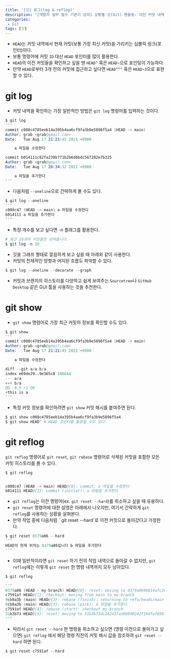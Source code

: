 ```yaml
---
title: '[깃] 로그(log & reflog)'
description: "[개발자 실무 필수 기본기 강의] 상황별 깃(Git) 핸들링: 이전 커밋 내역들과 변경사항 확인 방법"
categories:
 - Git
tags: [깃]
---
```


- `HEAD`는 커밋 내역에서 현재 커밋(보통 가장 최신 커밋)을 가리키는 심볼릭 링크(포인터)이다.
- 보통 명령어에 커밋 `ID` 대신 `HEAD` 포인터를 많이 활용한다.
- `HEAD`의 이전 커밋들을 확인하고 싶을 땐 `HEAD^` 혹은 `HEAD~`으로 포인팅이 가능하다.
- 만약 `HEAD`로부터 3개 전의 커밋에 접근하고 싶다면 `HEAD^^^` 혹은 `HEAD~3`으로 표현할 수 있다.

# git log
- 커밋 내역을 확인하는 가장 일반적인 방법은 `git log` 명령어를 입력하는 것이다.

```s
$ git log
'''
commit c008c4785eeb14a395b4aa6cf9fa3b9e5896f5a4 (HEAD -> main)
Author: grab <grab@gmail.com>
Date:   Tue Aug 17 21:21:45 2021 +0900

    a 파일을 수정한다

commit b014111c82fa239b771b2b6d6bdc567282e7b325
Author: grab <grab@gmail.com>
Date:   Tue Aug 17 20:34:32 2021 +0900

    a 파일을 추가한다
'''
```

- 다음처럼 `--oneline`으로 간략하게 볼 수도 있다.

```s
$ git log --oneline
'''
c008c47 (HEAD -> main) a 파일을 수정한다
b014111 a 파일을 추가한다
'''
```

- 특정 개수를 보고 싶다면 -n 플래그를 활용한다.

```s
# 최근 10개의 커밋들만 보여줍니다. 
$ git log -n 10
```

- 깃을 그래프 형태로 깔끔하게 보고 싶을 때 아래와 같이 사용한다.
- 커밋의 전체적인 방향과 머지된 흐름도 파악할 수 있다.

```s
$ git log --oneline --decorate --graph
```

- 커밋과 브랜치의 히스토리를 다양하고 쉽게 보여주는 `Sourcetree`나 `GitHub Desktop` 같은 GUI 툴을 사용하는 것을 추천한다.

# git show
- `git show` 명령어로 가장 최근 커밋의 정보를 확인할 수도 있다.

```s
$ git show
'''
commit c008c4785eeb14a395b4aa6cf9fa3b9e5896f5a4 (HEAD -> main)
Author: grab <grab@gmail.com>
Date:   Tue Aug 17 21:21:45 2021 +0900

    a 파일을 수정한다

diff --git a/a b/a
index e69de29..9e365c8 100644
--- a/a
+++ b/a
@@ -0,0 +1 @@
+this is a
'''
```

- 특정 커밋 정보를 확인하려면 `git show` 커밋 해시를 붙여주면 된다.

```s
$ git show c008c4785eeb14a395b4aa6cf9fa3b9e5896f5a4
$ git show HEAD^ # HEAD 포인터를 활용할 수도 있다.
```

# git reflog
`git reflog` 명령어로 `git reset`, `git rebase` 명령어로 삭제된 커밋을 포함한 모든 커밋 히스토리를 볼 수 있다.

```s
$ git reflog


c008c47 (HEAD -> main) HEAD@{0}: commit: a 파일을 수정한다
b014111 HEAD@{1}: commit (initial): a 파일을 추가한다
```

- `git reflog`는 이전 명령어(ex. `git reset --hard`)를 취소하고 싶을 때 유용하다.
- `git reset` 명령어에 대한 설명은 아래에서 나오지만, 여기서 간략하게 `git reflog`를 사용하는 상황을 살펴본다.
- 만약 작업 중에 다음처럼 ``git reset --hard`로 이전 커밋으로 돌아갔다고 가정한다.

```s
$ git reset 0379a06 --hard
'''
HEAD의 현재 위치는 0379a06입니다 b 파일을 추가한다
'''
```

- 이때 일반적이라면 `git reset` 하기 전의 작업 내역으로 돌아갈 수 없지만, `git reflog`에는 이렇게 `git reset` 한 명령 내역까지 모두 남아있다.

```s
$ git reflog

'''
0379a06 (HEAD - my-branch) HEAD@{0}: reset: moving to 0379a069b014afc2c256f3d94c4fb93fd833003e
c7591af HEAD@{1}: checkout: moving from main to my-branch
9cb8a3b (main) HEAD@{2}: rebase (finish): returning to refs/heads/main
9cb8a3b (main) HEAD@{3}: rebase (pick): d 파일을 추가한다
c7591af HEAD@{4}: rebase (start): checkout my-branch
31b3b73 HEAD@{5}: reset: moving to 31b3b73dc282d37a30b9d0242f18dfaf69878c0b
'''
```

- 따라서 `git reset --hard` 한 명령을 취소하고 싶으면 (명령 이전으로 돌아가고 싶으면) `git reflog` 에서 해당 명령 직전의 커밋 해시 값을 참조하여 `git reset --hard` 하면 된다.

```s
$ git reset c7591af --hard
```